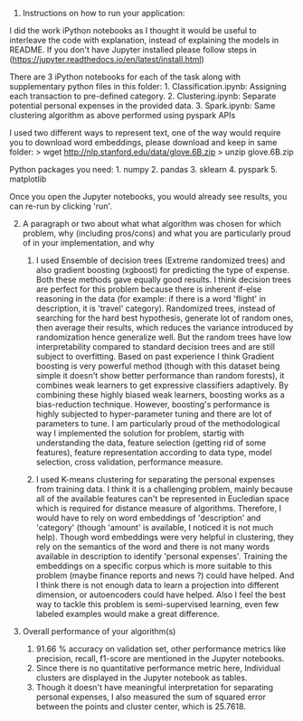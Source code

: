 1. Instructions on how to run your application:

I did the work iPython notebooks as I thought it would be useful to
interleave the code with explanation, instead of explaining the models 
in README. If you don't have Jupyter installed please follow steps in
(https://jupyter.readthedocs.io/en/latest/install.html)

There are 3 iPython notebooks for each of the task along with supplementary
python files in this folder:
	1. Classification.ipynb: Assigning each transaction to pre-defined category.
	2. Clustering.ipynb: Separate potential personal expenses in the provided data.
	3. Spark.ipynb: Same clustering algorithm as above performed using pyspark APIs

I used two different ways to represent text, one of the way would require 
you to download word embeddings, please download and keep in same folder:
	> wget http://nlp.stanford.edu/data/glove.6B.zip
	> unzip glove.6B.zip

Python packages you need:
	1. numpy
	2. pandas
	3. sklearn
	4. pyspark
	5. matplotlib

Once you open the Jupyter notebooks, you would already see results, 
you can re-run by clicking 'run'.

2. A paragraph or two about what what algorithm was chosen for which problem, 
	why (including pros/cons) and what you are particularly proud of in your implementation, and why

	1. I used Ensemble of decision trees (Extreme randomized trees) and also 
		gradient boosting (xgboost) for predicting the type of
		expense. Both these methods gave equally good results. I think decision trees are 
		perfect for this problem because there is inherent if-else reasoning in the data 
		(for example: if there is a word 'flight' in description, it is 'travel' category). 
		Randomized trees, instead of searching for the hard best hypothesis, generate 
		lot of random ones, then average their results, which reduces the variance introduced
		by randomization hence generalize well. But the random trees have low interpretability 
		compared to standard decision trees and are still subject to overfitting.
		Based on past experience I think Gradient boosting is very powerful method (though with 
		this dataset being simple it doesn't show better performance than random forests), it 
		combines weak learners to get expressive classifiers adaptively. 
		By combining these highly biased weak learners, boosting works as a bias-reduction technique.
		However, boosting's performance is highly subjected to hyper-parameter tuning and there 
		are lot of parameters to tune.
		I am particularly proud of the methodological way I implemented the solution for problem,
		startig with understanding the data, feature selection (getting rid of some features), 
		feature representation according to data type, model selection, cross validation, 
		performance measure.

	2. I used K-means clustering for separating the personal expenses from training data. 
		I think it is a challenging problem, mainly because all of the available features can't
		be represented in Eucledian space which is required for distance measure of algorithms.
		Therefore, I would have to rely on word embeddings of 'description' and 'category' (though 
		'amount' is available, I noticed it is not much help). Though word embeddings were very
		helpful in clustering, they rely on the semantics of the word and there is not
		many words available in description to identify 'personal expenses'. 
		Training the embeddings on a specific corpus which is more suitable to this problem 
		(maybe finance reports and news ?) could have helped. And I think there is not enough
		data to learn a projection into different dimension, or autoencoders could have helped.
		Also I feel the best way to tackle this problem is semi-supervised learning, even few labeled
		examples would make a great difference.

3. Overall performance of your algorithm(s)
	1. 91.66 % accuracy on validation set, other performance metrics like 
		precision, recall, f1-score are mentioned in the Jupyter notebooks.
	2. Since there is no quantitative performance metric here, Individual clusters are displayed 
		in the Jupyter notebook as tables. 
	3. Though it doesn't have meaningful interpretation for separating personal expenses, 
		I also measured the sum of squared error between the points and cluster center, which is 25.7618.
